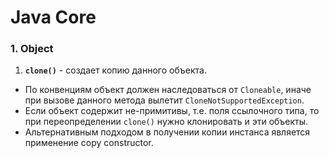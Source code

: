# Java Core

### 1. Object

1. **`clone()`** - создает копию данного объекта.
  - По конвенциям объект должен наследоваться от `Cloneable`, иначе при вызове данного метода вылетит `CloneNotSupportedException`.
  - Если объект содержит не-примитивы, т.е. поля ссылочного типа, то при переопределении `clone()` нужно клонировать и эти объекты.
  - Альтернативным подходом в получении копии инстанса является применение copy constructor.
